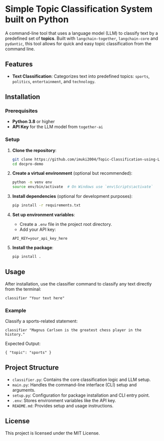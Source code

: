# Simple Topic Classification System built on Python

A command-line tool that uses a language model (LLM) to classify text by a predefined set of **topics**. Built with `langchain-together`, `langchain-core` and `pydantic`, this tool allows for quick and easy topic classification from the command line.

## Features

- **Text Classification**: Categorizes text into predefined topics: `sports`, `politics`, `entertainment`, and `technology`.

## Installation

### Prerequisites

- **Python 3.8** or higher
- **API Key** for the LLM model from `together-ai`

### Setup

1. **Clone the repository**:

    ```bash
    git clone https://github.com/imuki2004/Topic-Classification-using-LLM.git
    cd docpro-demo
    ```
    

2. **Create a virtual environment** (optional but recommended):

    ```bash
    python -m venv env
    source env/bin/activate  # On Windows use `env\Scripts\activate`
    ```

3. **Install dependencies** (optional for development purposes):

    ```bash
    pip install -r requirements.txt
    ```

4. **Set up environment variables**:

    - Create a `.env` file in the project root directory.
    - Add your API key:

    ```plaintext
    API_KEY=your_api_key_here
    ```

5. **Install the package**:

    ```bash
    pip install .
    ```
    
## Usage

After installation, use the classifier command to classify any text directly from the terminal:

    classifier "Your text here"

### Example

Classify a sports-related statement:

    classifier "Magnus Carlsen is the greatest chess player in the history."


Expected Output:

    { "topic": "sports" }

## Project Structure

- `classifier.py`: Contains the core classification logic and LLM setup.
- `main.py`: Handles the command-line interface (CLI) setup and arguments.
- `setup.py`: Configuration for package installation and CLI entry point.
- `.env`: Stores environment variables like the API key.
- `README.md`: Provides setup and usage instructions.

## License

This project is licensed under the MIT License.